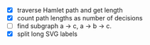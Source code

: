 - [x] traverse Hamlet path and get length
- [x] count path lengths as number of decisions
- [ ] find subgraph a -> c, a -> b -> c.
- [x] split long SVG labels
